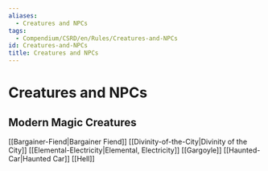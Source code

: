 ```yaml
---
aliases:
  - Creatures and NPCs
tags:
  - Compendium/CSRD/en/Rules/Creatures-and-NPCs
id: Creatures-and-NPCs
title: Creatures and NPCs
---
```


# Creatures and NPCs
## Modern Magic Creatures

[[Bargainer-Fiend|Bargainer Fiend]]
[[Divinity-of-the-City|Divinity of the City]]
[[Elemental-Electricity|Elemental, Electricity]]
[[Gargoyle]]
[[Haunted-Car|Haunted Car]]
[[Hell]]
